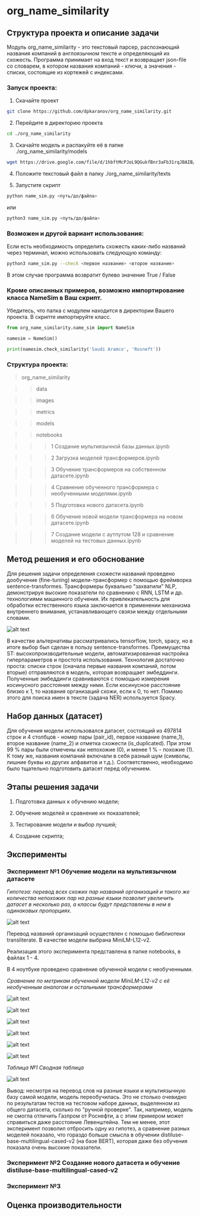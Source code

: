 # org_name_similarity

## Структура проекта и описание задачи
Модуль org_name_similarity - это текстовый парсер, распознающий названия компаний в англоязычном тексте и определяющий их схожесть. Программа принимает на вход текст и возвращает json-file cо словарем, в котором названия компаний - ключи, а значения - списки, состоящие из кортежей с индексами.

### Запуск проекта:

1. Скачайте проект

```bash
git clone https://github.com/dpkaranov/org_name_similarity.git
```
2. Перейдите в директорию проекта

```bash
cd ./org_name_similarity
```
3. Скачайте модель и распакуйте её в папке ./org_name_similarity/models

```bash
wget https://drive.google.com/file/d/1hbftMcPJoL9QGukfBnr3aFb31rqJBAIB/view?usp=sharing
```
4. Положите текстовый файл в папку ./org_name_similarity/texts

5. Запустите скрипт

```bash
python name_sim.py <путь/до/файла>
```
или

```bash
python3 name_sim.py <путь/до/файла>
```

### Возможен и другой вариант использования:

Если есть необходимость определить схожесть каких-либо названий через терминал, можно использовать следующую команду:

```bash
python3 name_sim.py --check <первое название> <второе название>
```

В этом случае программа возвратит булево значение True / False

### Кроме описанных примеров, возможно импортирование класса NameSim в Ваш скрипт.

Убедитесь, что папка с модулем находится в директории Вашего проекта.
В скрипте импортируйте класс.

```python
from org_name_similarity.name_sim import NameSim

namesim = NameSim()

print(namesim.check_similarity('Saudi Aramco', 'Rosneft'))
```

### Структура проекта:

> org_name_similarity

> > data

> > images

> > metrics

> > models

> > notebooks

> > > 1 Создание мультиязычной базы данных.ipynb

> > > 2 Загрузка моделей трансформеров.ipynb

> > > 3 Обучение трансформеров на собственном датасете.ipynb

> > > 4 Сравнение обученного трансформера с необученными моделями.ipynb

> > > 5 Подготовка нового датасета.ipynb

> > > 6 Обучение новой модели трансформера на новом датасете.ipynb

> > > 7 Создание модели с аутпутом 128 и сравнение моделей на тестовых данных.ipynb


## Метод решения и его обоснование

Для решения задачи определения схожести названий проведено дообучение (fine-tuning) модели-трансформер с помощью фреймворка sentence-transformes. Трансформеры буквально "захватили" NLP, демонстрируя высокие показатели по сравнению с RNN, LSTM и др. технологиями машинного обучения. Их привлекательность для обработки естественного языка заключается в применении механизма внутреннего внимания, устанавливающего свзязи между отдельными словами.

![alt text](https://github.com/dpkaranov/org_name_similarity/blob/master/images/attention.png?raw=true)

В качестве альтернативы рассматривались tensorflow, torch, spacy, но в итоге выбор был сделан в пользу sentence-transformes. Преимущества ST: высокопроизводительные модели, автоматизированная настройка гиперпараметров и простота использования.
Технология достаточно проста: списки строк (сначала первые названия компаний, потом вторые) отправляются в модель, которая возвращает эмбеддинги. Полученные эмбеддинги сравниваются с помощью измерения косинусного расстояния между ними. Если косинусное расстояние близко к 1, то названия организаций схожи, если к 0, то нет.
Помимо этого для поиска имен в тексте (задача NER) используется Spacy.

## Набор данных (датасет)

Для обучения модели использовался датасет, состоящий из 497814 строк и 4 столбцов - номер пары (pair_id), первое название (name_1), второе название (name_2) и отметка схожести (is_duplicated). При этом 99 % пары были отмечены как непохожие (0), и менее 1 % - похожие (1). К тому же, названия компаний включали в себя разный шум (символы, лишние буквы из других алфавитов и т.д.). Соответственно, необходимо было тщательно подготовить датасет перед обучением.

## Этапы решения задачи

1. Подготовка данных к обучению модели;

2. Обучение моделей и сравнение их показателей;

3. Тестирование модели и выбор лучшей;

4. Создание скрипта;

## Эксперименты

### Эксперимент №1 Обучение модели на мультиязычном датасете

_Гипотеза: перевод всех схожих пар названий организаций и такого же количества непохожих пар на разные языки позволит увеличить датасет в несколько раз, а классы будут представлены в нем в одинаковых пропорциях._

![alt text](https://github.com/dpkaranov/org_name_similarity/blob/master/images/diagram1.png?raw=true)

Перевод названий организаций осуществлен с помощью библиотеки transliterate. В качестве модели выбрана MiniLM-L12-v2.

Реализация этого эксперимента представлена в папке notebooks, в файлах 1 - 4.

В 4 ноутбуке проведено сравнение обученной модели с необученными.

_Сравнение по метрикам обученной модели MiniLM-L12-v2 с её необученным аналогом и остальными трансформерами_

![alt text](https://github.com/dpkaranov/org_name_similarity/blob/master/images/acc.png?raw=true)

![alt text](https://github.com/dpkaranov/org_name_similarity/blob/master/images/recall.png?raw=true)

![alt text](https://github.com/dpkaranov/org_name_similarity/blob/master/images/f1.png?raw=true)

![alt text](https://github.com/dpkaranov/org_name_similarity/blob/master/images/fbeta.png?raw=true)

![alt text](https://github.com/dpkaranov/org_name_similarity/blob/master/images/ham.png?raw=true)

![alt text](https://github.com/dpkaranov/org_name_similarity/blob/master/images/jac.png?raw=true)

_Таблица №1 Сводная таблица_

![alt text](https://github.com/dpkaranov/org_name_similarity/blob/master/images/table1.png?raw=true)

Вывод: несмотря на перевод слов на разные языки и мультиязычную базу самой модели, модель переобучилась. Это не столько очевидно по результатам тестов на тестовом наборе данных, выделенном из общего датасета, сколько по "ручной проверке". Так, например, модель не смогла отличить Газпром от Роснефти, а с этим примером может справиться даже расстояние Левенштейна. Тем не менее, этот эксперимент позволил отбросить одну из гипотез, а сравнение разных моделей показало, что гораздо больше смысла в обучении distiluse-base-multilingual-cased-v2 (на базе BERT), которая даже без обучения показала очень высокие показатели.

### Эксперимент №2 Создание нового датасета и обучение distiluse-base-multilingual-cased-v2

### Эксперимент №3

## Оценка производительности
